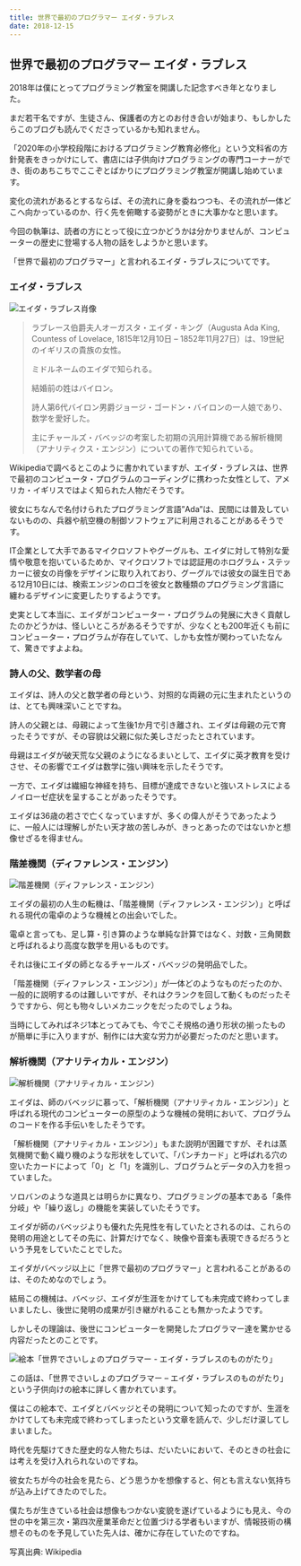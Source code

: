 ```yaml
---
title: 世界で最初のプログラマー エイダ・ラブレス
date: 2018-12-15
---
```


## 世界で最初のプログラマー エイダ・ラブレス

2018年は僕にとってプログラミング教室を開講した記念すべき年となりました。

まだ若干名ですが、生徒さん、保護者の方とのお付き合いが始まり、もしかしたらこのブログも読んでくださっているかも知れません。

「2020年の小学校段階におけるプログラミング教育必修化」という文科省の方針発表をきっかけにして、書店には子供向けプログラミングの専門コーナーができ、街のあちこちでここぞとばかりにプログラミング教室が開講し始めています。

変化の流れがあるとするならば、その流れに身を委ねつつも、その流れが一体どこへ向かっているのか、行く先を俯瞰する姿勢がときに大事かなと思います。

今回の執筆は、読者の方にとって役に立つかどうかは分かりませんが、コンピューターの歴史に登場する人物の話をしようかと思います。

「世界で最初のプログラマー」と言われるエイダ・ラブレスについてです。

### エイダ・ラブレス

![エイダ・ラブレス肖像](/images/ada-lovelace/ada_lovelace_1838.jpg)

> ラブレース伯爵夫人オーガスタ・エイダ・キング（Augusta Ada King, Countess of Lovelace, 1815年12月10日 – 1852年11月27日）は、19世紀のイギリスの貴族の女性。
>
> ミドルネームのエイダで知られる。
>
> 結婚前の姓はバイロン。
>
> 詩人第6代バイロン男爵ジョージ・ゴードン・バイロンの一人娘であり、数学を愛好した。
>
> 主にチャールズ・バベッジの考案した初期の汎用計算機である解析機関（アナリティクス・エンジン）についての著作で知られている。

Wikipediaで調べるとこのように書かれていますが、エイダ・ラブレスは、世界で最初のコンピュータ・プログラムのコーディングに携わった女性として、アメリカ・イギリスではよく知られた人物だそうです。

彼女にちなんで名付けられたプログラミング言語”Ada”は、民間には普及していないものの、兵器や航空機の制御ソフトウェアに利用されることがあるそうです。

IT企業として大手であるマイクロソフトやグーグルも、エイダに対して特別な愛情や敬意を抱いているためか、マイクロソフトでは認証用のホログラム・ステッカーに彼女の肖像をデザインに取り入れており、グーグルでは彼女の誕生日である12月10日には、検索エンジンのロゴを彼女と数種類のプログラミング言語に纏わるデザインに変更したりするようです。

史実として本当に、エイダがコンピューター・プログラムの発展に大きく貢献したのかどうかは、怪しいところがあるそうですが、少なくとも200年近くも前にコンピューター・プログラムが存在していて、しかも女性が関わっていたなんて、驚きですよよね。

### 詩人の父、数学者の母

エイダは、詩人の父と数学者の母という、対照的な両親の元に生まれたというのは、とても興味深いことですね。

詩人の父親とは、母親によって生後1か月で引き離され、エイダは母親の元で育ったそうですが、その容貌は父親に似た美しさだったとされています。

母親はエイダが破天荒な父親のようになるまいとして、エイダに英才教育を受けさせ、その影響でエイダは数学に強い興味を示したそうです。

一方で、エイダは繊細な神経を持ち、目標が達成できないと強いストレスによるノイローゼ症状を呈することがあったそうです。

エイダは36歳の若さで亡くなっていますが、多くの偉人がそうであったように、一般人には理解しがたい天才故の苦しみが、きっとあったのではないかと想像せざるを得ません。

### 階差機関（ディファレンス・エンジン）

![階差機関（ディファレンス・エンジン）](/images/ada-lovelace/difference_engine.jpg)

エイダの最初の人生の転機は、「階差機関（ディファレンス・エンジン）」と呼ばれる現代の電卓のような機械との出会いでした。

電卓と言っても、足し算・引き算のような単純な計算ではなく、対数・三角関数と呼ばれるより高度な数学を用いるものです。

それは後にエイダの師となるチャールズ・バベッジの発明品でした。

「階差機関（ディファレンス・エンジン）」が一体どのようなものだったのか、一般的に説明するのは難しいですが、それはクランクを回して動くものだったそうですから、何とも物々しいメカニックをだったのでしょうね。

当時にしてみればネジ1本とってみても、今でこそ規格の通り形状の揃ったものが簡単に手に入りますが、制作には大変な労力が必要だったのだと思います。

### 解析機関（アナリティカル・エンジン）

![解析機関（アナリティカル・エンジン）](/images/ada-lovelace/analytical_machine.jpg)

エイダは、師のバベッジに慕って、「解析機関（アナリティカル・エンジン）」と呼ばれる現代のコンピューターの原型のような機械の発明において、プログラムのコードを作る手伝いをしたそうです。

「解析機関（アナリティカル・エンジン）」もまた説明が困難ですが、それは蒸気機関で動く織り機のような形状をしていて、「パンチカード」と呼ばれる穴の空いたカードによって「0」と「1」を識別し、ブログラムとデータの入力を担っていました。

ソロバンのような道具とは明らかに異なり、プログラミングの基本である「条件分岐」や「繰り返し」の機能を実装していたそうです。

エイダが師のバベッジよりも優れた先見性を有していたとされるのは、これらの発明の用途としてその先に、計算だけでなく、映像や音楽も表現できるだろうという予見をしていたことでした。

エイダがバベッジ以上に「世界で最初のプログラマー」と言われることがあるのは、そのためなのでしょう。

結局この機械は、バベッジ、エイダが生涯をかけてしても未完成で終わってしまいましたし、後世に発明の成果が引き継がれることも無かったようです。

しかしその理論は、後世にコンピューターを開発したプログラマー達を驚かせる内容だったとのことです。

![絵本「世界でさいしょのプログラマー - エイダ・ラブレスのものがたり」](/images/ada-lovelace/ada_story.jpg)

この話は、「世界でさいしょのプログラマー – エイダ・ラブレスのものがたり」という子供向けの絵本に詳しく書かれています。

僕はこの絵本で、エイダとバベッジとその発明について知ったのですが、生涯をかけてしても未完成で終わってしまったという文章を読んで、少しだけ涙してしまいました。

時代を先駆けてきた歴史的な人物たちは、だいたいにおいて、そのときの社会には考えを受け入れられないのですね。

彼女たちが今の社会を見たら、どう思うかを想像すると、何とも言えない気持ちが込み上げてきたのでした。

僕たちが生きている社会は想像もつかない変貌を遂げているようにも見え、今の世の中を第三次・第四次産業革命だと位置づける学者もいますが、情報技術の構想そのものを予見していた先人は、確かに存在していたのですね。

写真出典: Wikipedia
